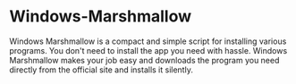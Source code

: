 # Windows-Marshmallow
Windows Marshmallow is a compact and simple script for installing various programs. You don't need to install the app you need with hassle. Windows Marshmallow makes your job easy and downloads the program you need directly from the official site and installs it silently.
